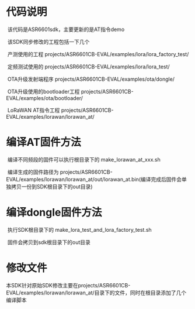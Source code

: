 # 代码说明

​		该代码是ASR6601sdk，主要更新的是AT指令demo

​		该SDK同步修改的工程包括一下几个

​		产测使用的工程 projects/ASR6601CB-EVAL/examples/lora/lora_factory_test/

​		定频测试使用的 projects/ASR6601CB-EVAL/examples/lora/lora_test/

​		OTA升级发射端程序 projects/ASR6601CB-EVAL/examples/ota/dongle/

​		OTA升级使用的bootloader工程 projects/ASR6601CB-EVAL/examples/ota/bootloader/

​		LoRaWAN AT指令工程 projects/ASR6601CB-EVAL/examples/lorawan/lorawan_at/

# 编译AT固件方法

​		编译不同频段的固件可以执行根目录下的 make_lorawan_at_xxx.sh

​		编译生成的固件路径为 projects/ASR6601CB-EVAL/examples/lorawan/lorawan_at/out/lorawan_at.bin(编译完成后固件会单独拷贝一份到SDK根目录下的out目录)

# 编译dongle固件方法

​		执行SDK根目录下的 make_lora_test_and_lora_factory_test.sh

​		固件会拷贝到sdk根目录下的out目录

# 修改文件

​		本SDK针对原始SDK修改主要在projects/ASR6601CB-EVAL/examples/lorawan/lorawan_at/目录下的文件，同时在根目录添加了几个编译脚本
